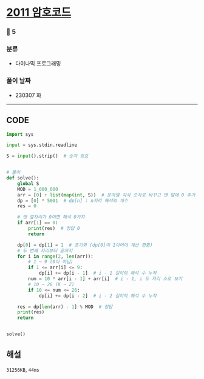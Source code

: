 # [2011 암호코드](https://www.acmicpc.net/problem/2011)

### 🥇 5

### 분류

- 다이나믹 프로그래밍

### 풀이 날짜

- 230307 화

---

## CODE

```python
import sys

input = sys.stdin.readline

S = input().strip()  # 숫자 암호


# 풀이
def solve():
    global S
    MOD = 1_000_000
    arr = [0] + list(map(int, S))  # 문자열 각각 숫자로 바꾸고 맨 앞에 0 추가
    dp = [0] * 5001  # dp[n] : n자리 해석의 개수
    res = 0

    # 맨 앞자리가 0이면 해석 0가지
    if arr[1] == 0:
        print(res)  # 정답 0
        return

    dp[0] = dp[1] = 1  # 초기화 (dp[0]이 1이어야 계산 편함)
    # 두 번째 자리부터 끝까지
    for i in range(2, len(arr)):
        # 1 ~ 9 (0이 아님)
        if 1 <= arr[i] <= 9:
            dp[i] += dp[i - 1]  # i - 1 길이의 해석 수 누적
        num = 10 * arr[i - 1] + arr[i]  # i - 1, i 두 자리 수로 보기
        # 10 ~ 26 (K ~ Z)
        if 10 <= num <= 26:
            dp[i] += dp[i - 2]  # i - 2 길이의 해석 수 누적

    res = dp[len(arr) - 1] % MOD  # 정답
    print(res)
    return


solve()

```

## 해설

`31256KB`, `44ms`
